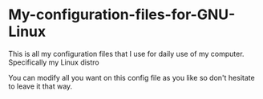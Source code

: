 # My-configuration-files-for-GNU-Linux
This is all my configuration files that I use for daily use of my computer. Specifically my Linux distro 

You can modify all you want on this config file as you like
so don't hesitate to leave it that way.
